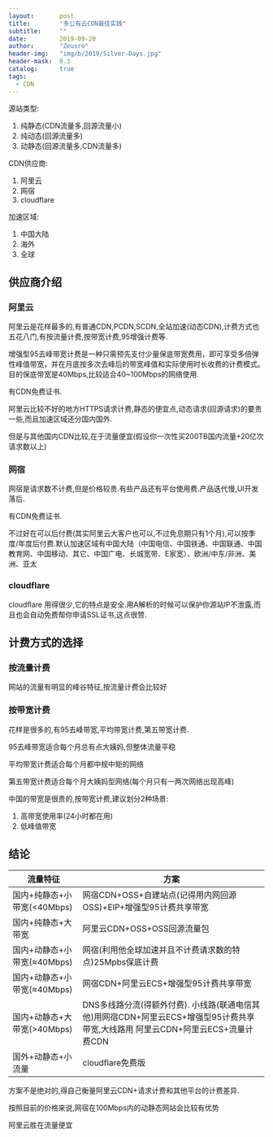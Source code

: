 ```yaml
---
layout:       post
title:        "多公有云CDN最佳实践"
subtitle:     ""
date:         2019-09-20
author:       "Zeusro"
header-img:   "img/b/2019/Silver-Days.jpg"
header-mask:  0.3
catalog:      true
tags:
  - CDN
---
```


源站类型:
1. 纯静态(CDN流量多,回源流量小)
2. 纯动态(回源流量多)
2. 动静态(回源流量多,CDN流量多)

CDN供应商:
1. 阿里云
2. 网宿
3. cloudflare

加速区域:
1. 中国大陆
2. 海外
3. 全球

## 供应商介绍

### 阿里云 

阿里云是花样最多的,有普通CDN,PCDN,SCDN,全站加速(动态CDN),计费方式也五花八门,有按流量计费,按带宽计费,95增强计费等.

增强型95去峰带宽计费是一种只需预先支付少量保底带宽费用，即可享受多倍弹性峰值带宽，并在月底按多次去峰后的带宽峰值和实际使用时长收费的计费模式。目的保底带宽是40Mbps,比较适合40~100Mbps的网络使用.

有CDN免费证书.

阿里云比较不好的地方HTTPS请求计费,静态的便宜点,动态请求(回源请求)的要贵一些,而且加速区域还分国内国外.

但是与其他国内CDN比较,在于流量便宜(假设你一次性买200TB国内流量+20亿次请求数以上)

### 网宿

网宿是请求数不计费,但是价格较贵.有些产品还有平台使用费.产品迭代慢,UI开发落后.

有CDN免费证书.

不过好在可以后付费(其实阿里云大客户也可以,不过免息期只有1个月),可以按季度/年度后付费.默认加速区域有中国大陆（中国电信、中国铁通、中国联通、中国教育网、中国移动、其它、中国广电、长城宽带、E家宽）、欧洲/中东/非洲、美洲、亚太


### cloudflare

cloudflare 用得很少,它的特点是安全.用A解析的时候可以保护你源站IP不泄露,而且也会自动免费帮你申请SSL证书,这点很赞.

## 计费方式的选择

### 按流量计费

网站的流量有明显的峰谷特征,按流量计费会比较好

### 按带宽计费

花样是很多的,有95去峰带宽,平均带宽计费,第五带宽计费.

95去峰带宽适合每个月总有点大姨妈,但整体流量平稳

平均带宽计费适合每个月都中规中矩的网络

第五带宽计费适合每个月大姨妈型网络(每个月只有一两次网络出现高峰)

中国的带宽是很贵的,按带宽计费,建议划分2种场景:
1. 高带宽使用率(24小时都在用)
2. 低峰值带宽

## 结论

流量特征 | 方案
------- | ------- 
国内+纯静态+小带宽(<40Mbps) |网宿CDN+OSS+自建站点(记得用内网回源OSS)+EIP+增强型95计费共享带宽
国内+纯静态+大带宽| 阿里云CDN+OSS+OSS回源流量包
国内+动静态+小带宽(≈40Mbps)|网宿(利用他全球加速并且不计费请求数的特点)25Mpbs保底计费
国内+动静态+小带宽(≈40Mbps) |网宿CDN+阿里云ECS+增强型95计费共享带宽
国内+动静态+大带宽(>40Mbps)|DNS多线路分流(得额外付费). 小线路(联通电信其他)用网宿CDN+阿里云ECS+增强型95计费共享带宽,大线路用 阿里云CDN+阿里云ECS+流量计费CDN
国外+动静态+小流量|cloudflare免费版

方案不是绝对的,得自己衡量阿里云CDN+请求计费和其他平台的计费差异.

按照目前的价格来说,网宿在100Mbps内的动静态网站会比较有优势

阿里云胜在流量便宜


